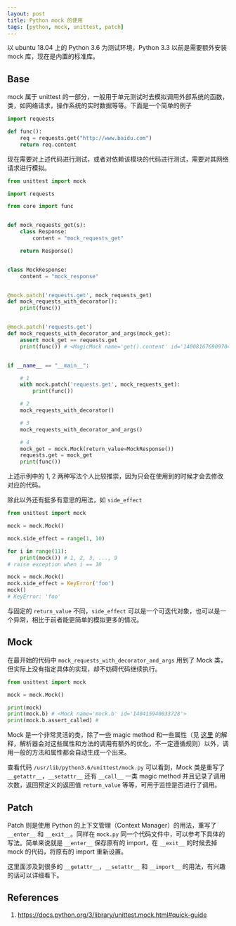 ```yaml
---
layout: post
title: Python mock 的使用
tags: [python, mock, unittest, patch]
---
```


以 ubuntu 18.04 上的 Python 3.6 为测试环境，Python 3.3 以前是需要额外安装 mock 库，现在是内置的标准库。

Base
---

mock 属于 unittest 的一部分，一般用于单元测试时去模拟调用外部系统的函数，类，如网络请求，操作系统的实时数据等等。下面是一个简单的例子

```python
import requests

def func():
    req = requests.get("http://www.baidu.com")
    return req.content
```

现在需要对上述代码进行测试，或者对依赖该模块的代码进行测试，需要对其网络请求进行模拟。

```python
from unittest import mock

import requests

from core import func


def mock_requests_get(s):
    class Response:
        content = "mock_requests_get"

    return Response()


class MockResponse:
    content = "mock_response"


@mock.patch('requests.get', mock_requests_get)
def mock_requests_with_decorator():
    print(func())


@mock.patch('requests.get')
def mock_requests_with_decorator_and_args(mock_get):
    assert mock_get == requests.get
    print(func()) # <MagicMock name='get().content' id='140081676909704'>


if __name__ == "__main__":

    # 1
    with mock.patch('requests.get', mock_requests_get):
        print(func())

    # 2
    mock_requests_with_decorator()

    # 3
    mock_requests_with_decorator_and_args()

    # 4
    mock_get = mock.Mock(return_value=MockResponse())
    requests.get = mock_get
    print(func())
```

上述示例中的 1, 2 两种写法个人比较推崇，因为只会在使用到的时候才会去修改对应的代码。

除此以外还有挺多有意思的用法，如 `side_effect`

```python
from unittest import mock

mock = mock.Mock()

mock.side_effect = range(1, 10)

for i in range(11):
    print(mock()) # 1, 2, 3, ..., 9
# raise exception when i == 10

mock = mock.Mock()
mock.side_effect = KeyError('foo')
mock()
# KeyError: 'foo'
```

与固定的 `return_value` 不同，`side_effect` 可以是一个可迭代对象，也可以是一个异常，相比于前者能更简单的模拟更多的情况。

Mock
---

在最开始的代码中 `mock_requests_with_decorator_and_args` 用到了 Mock 类，但实际上没有指定具体的实现，却不妨碍代码继续执行。

```python
from unittest import mock

mock = mock.Mock()

print(mock)
print(mock.b) # <Mock name='mock.b' id='140415940033728'>
print(mock.b.assert_called) #
```

Mock 是一个非常灵活的类，除了一些 magic method 和一些属性（见 [这里](https://docs.python.org/3/library/unittest.mock.html#id3) 的解释，解析器会对这些属性和方法的调用有额外的优化，不一定遵循规则）以外，调用一般的方法和属性都会自动生成一个出来。

查看代码 `/usr/lib/python3.6/unittest/mock.py` 可以看到，Mock 类是重写了 `__getattr__`，`__setattr__` 还有 `__call__` 一类 magic method 并且记录了调用次数，返回预定义的返回值 `return_value` 等等，可用于监控是否进行了调用。

Patch
---

Patch 则是使用 Python 的上下文管理（Context Manager）的用法，重写了 `__enter__` 和 `__exit__`。同样在 `mock.py` 同一个代码文件中，可以参考下具体的写法。简单来说就是 `__enter__` 保存原有的 import，在 `__exit__` 的时候去掉 mock 的代码，将原有的 import 重新设置。

这里面涉及到很多的 `__getattr__`，`__setattr__` 和 `__import__` 的用法，有兴趣的话可以详细看下。

References
---

  1. https://docs.python.org/3/library/unittest.mock.html#quick-guide
